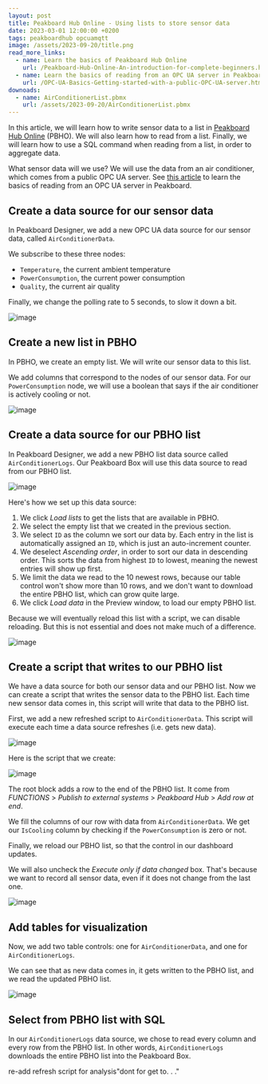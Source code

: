```yaml
---
layout: post
title: Peakboard Hub Online - Using lists to store sensor data
date: 2023-03-01 12:00:00 +0200
tags: peakboardhub opcuamqtt
image: /assets/2023-09-20/title.png
read_more_links:
  - name: Learn the basics of Peakboard Hub Online
    url: /Peakboard-Hub-Online-An-introduction-for-complete-beginners.html
  - name: Learn the basics of reading from an OPC UA server in Peakboard
    url: /OPC-UA-Basics-Getting-started-with-a-public-OPC-UA-server.html
downoads:
  - name: AirConditionerList.pbmx
    url: /assets/2023-09-20/AirConditionerList.pbmx
---
```


In this article, we will learn how to write sensor data to a list in [Peakboard Hub Online](/Peakboard-Hub-Online-An-introduction-for-complete-beginners.html) (PBHO). We will also learn how to read from a list. Finally, we will learn how to use a SQL command when reading from a list, in order to aggregate data.

What sensor data will we use? We will use the data from an air conditioner, which comes from a public OPC UA server. See [this article](/OPC-UA-Basics-Getting-started-with-a-public-OPC-UA-server.html) to learn the basics of reading from an OPC UA server in Peakboard.

## Create a data source for our sensor data

In Peakboard Designer, we add a new OPC UA data source for our sensor data, called `AirConditionerData`.

We subscribe to these three nodes:
* `Temperature`, the current ambient temperature
* `PowerConsumption`, the current power consumption
* `Quality`, the current air quality

Finally, we change the polling rate to 5 seconds, to slow it down a bit.

![image](/assets/2023-09-20/010.png)


## Create a new list in PBHO

In PBHO, we create an empty list. We will write our sensor data to this list.

We add columns that correspond to the nodes of our sensor data. For our `PowerConsumption` node, we will use a boolean that says if the air conditioner is actively cooling or not.

![image](/assets/2023-09-20/020.png)


## Create a data source for our PBHO list

In Peakboard Designer, we add a new PBHO list data source called `AirConditionerLogs`. Our Peakboard Box will use this data source to read from our PBHO list.

![image](/assets/2023-09-20/030.png)

Here's how we set up this data source:

1. We click *Load lists* to get the lists that are available in PBHO.
2. We select the empty list that we created in the previous section.
3. We select `ID` as the column we sort our data by. Each entry in the list is automatically assigned an `ID`, which is just an auto-increment counter.
4. We deselect *Ascending order*, in order to sort our data in descending order. This sorts the data from highest `ID` to lowest, meaning the newest entries will show up first.
5. We limit the data we read to the 10 newest rows, because our table control won't show more than 10 rows, and we don't want to download the entire PBHO list, which can grow quite large.
6. We click *Load data* in the Preview window, to load our empty PBHO list.

Because we will eventually reload this list with a script, we can disable reloading. But this is not essential and does not make much of a difference.

![image](/assets/2023-09-20/040.png)


## Create a script that writes to our PBHO list

We have a data source for both our sensor data and our PBHO list. Now we can create a script that writes the sensor data to the PBHO list. Each time new sensor data comes in, this script will write that data to the PBHO list.

First, we add a new refreshed script to `AirConditionerData`. This script will execute each time a data source refreshes (i.e. gets new data).

![image](/assets/2023-09-20/050.png)

Here is the script that we create:

![image](/assets/2023-09-20/060.png)

The root block adds a row to the end of the PBHO list. It come from *FUNCTIONS* > *Publish to external systems* > *Peakboard Hub* > *Add row at end*.

We fill the columns of our row with data from `AirConditionerData`. We get our `IsCooling` column by checking if the `PowerConsumption` is zero or not.

Finally, we reload our PBHO list, so that the control in our dashboard updates.

We will also uncheck the *Execute only if data changed* box. That's because we want to record all sensor data, even if it does not change from the last one.

![image](/assets/2023-09-20/070.png)


## Add tables for visualization

Now, we add two table controls: one for `AirConditionerData`, and one for `AirConditionerLogs`.

We can see that as new data comes in, it gets written to the PBHO list, and we read the updated PBHO list.

![image](/assets/2023-09-20/080.gif)


## Select from PBHO list with SQL

In our `AirConditionerLogs` data source, we chose to read every column and every row from the PBHO list. In other words, `AirConditionerLogs` downloads the entire PBHO list into the Peakboard Box.


re-add refresh script for analysis"dont for get to. . ."

